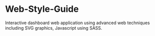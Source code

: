 # Web-Style-Guide
 
Interactive dashboard web application using advanced web techniques including SVG graphics, Javascript using SASS.
